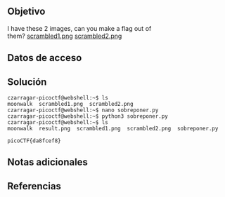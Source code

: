 ## Objetivo

I have these 2 images, can you make a flag out of them? [scrambled1.png](https://mercury.picoctf.net/static/c9593d1d2ac9d850da95bffe0ac3b6c6/scrambled1.png) [scrambled2.png](https://mercury.picoctf.net/static/c9593d1d2ac9d850da95bffe0ac3b6c6/scrambled2.png)
## Datos de acceso
## Solución



```
czarragar-picoctf@webshell:~$ ls
moonwalk  scrambled1.png  scrambled2.png
czarragar-picoctf@webshell:~$ nano sobreponer.py
czarragar-picoctf@webshell:~$ python3 sobreponer.py 
czarragar-picoctf@webshell:~$ ls
moonwalk  result.png  scrambled1.png  scrambled2.png  sobreponer.py
```

```
picoCTF{da8fcef8}
```
## Notas adicionales 

## Referencias